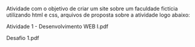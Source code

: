 Atividade com o objetivo de criar um site sobre um faculdade fictícia utilizando html e css, arquivos de proposta sobre a atividade logo abaixo:

Atividade 1 - Desenvolvimento WEB I.pdf

Desafio 1.pdf
